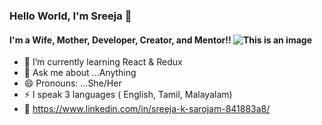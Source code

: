 ### Hello World, I'm Sreeja 👋

#### I'm a Wife, Mother, Developer, Creator, and Mentor!!      ![This is an image](https://raw.githubusercontent.com/arsentieva/arsentieva/main/code.gif)

<!--
**sreejaks23/sreejaks23** is a ✨ _special_ ✨ repository because its `README.md` (this file) appears on your GitHub profile.

Here are some ideas to get you started:

- 🔭 I’m currently working on ...
- - 👯 I’m looking to collaborate on ...
- 🤔 I’m looking for help with ...
- 📫 How to reach me: ...
-->


- 🌱 I’m currently learning React & Redux
- 💬 Ask me about ...Anything
- 😄 Pronouns: ...She/Her
- ⚡ I speak 3 languages ( English, Tamil, Malayalam)
- 📝 https://www.linkedin.com/in/sreeja-k-sarojam-841883a8/
